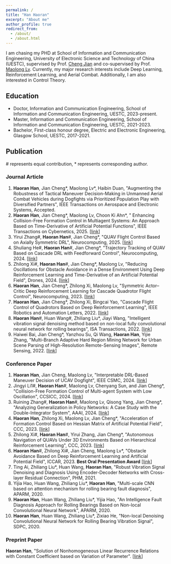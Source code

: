 ```yaml
---
permalink: /
title: "Han Haoran"
excerpt: "About me"
author_profile: true
redirect_from: 
  - /about/
  - /about.html
---
```


I am chasing my PHD at School of Information and Communication Engineering, University of Electronic Science and Technology of China (UESTC), supervised by Prof. [Cheng Jian](https://faculty.uestc.edu.cn/cvmi/zh_CN/index.htm) and co-supervised by Prof. [Maolong Lv](https://scholar.google.com/citations?user=gj7A4lIAAAAJ&hl=zh-CN&oi=sra). Currently, my major research interests include Deep Learning, Reinforcement Learning, and Aerial Combat. Additionally, I am also interested in Control Theory.

## Education
- Doctor, Information and Communication Engineering, School of Information and Communication Engineering, UESTC, 2023-present.
- Master, Information and Communication Engineering, School of Information and Communication Engineering, UESTC, 2021-2023.
- Bachelor, First-class honour degree, Electric and Electronic Engineering, Glasgow School, UESTC, 2017-2021.

## Publication
\# represents equal contribution, * represents corresponding author.
### Journal Article
1. **Haoran Han**, Jian Cheng\*, Maolong Lv\*, Haibin Duan, "Augmenting the Robustness of Tactical Maneuver Decision-Making in Unmanned Aerial Combat Vehicles during Dogfights via Prioritized Population Play with Diversified Partners",  IEEE Transactions on Aerospace and Electronic Systems, Accepted.
2. **Haoran Han**, Jian Cheng\*, Maolong Lv, Choon Ki Ahn\*, " Enhancing Collision-Free Formation Control in Multiagent Systems: An Approach Based on Time-Derivative of Artificial Potential Functions", IEEE Transactions on Cybernetics, 2025. [[link](https://ieeexplore.ieee.org/document/10993499)]
3. Yirui Zhang#, **Haoran Han**#, Jian Cheng*, "QUAV Flight Control Based on Axially Symmetric DRL", Neurocomputing, 2025. [[link](https://www.sciencedirect.com/science/article/pii/S0925231225003753)]
4. Shuliang He#, **Haoran Han**#, Jian Cheng*, "Trajectory Tracking of QUAV Based on Cascade DRL with Feedforward Control", Neurocomputing, 2024. [[link](https://www.sciencedirect.com/science/article/pii/S0925231224018289)]
5. Zhilong Xi#, **Haoran Han**#, Jian Cheng*, Maolong Lv, "Reducing Oscillations for Obstacle Avoidance in a Dense Environment Using Deep Reinforcement Learning and Time-Derivative of an Artificial Potential Field", Drones, 2024. [[link](https://www.mdpi.com/2504-446X/8/3/85)]
6. **Haoran Han**, Jian Cheng*, Zhilong Xi, Maolong Lv, "Symmetric Actor–Critic Deep Reinforcement Learning for Cascade Quadrotor Flight Control", Neurocomputing, 2023. [[link](https://www.sciencedirect.com/science/article/pii/S0925231223009128)]
7. **Haoran Han**, Jian Cheng*, Zhilong Xi, Bingcai Yao, "Cascade Flight Control of Quadrotors Based on
Deep Reinforcement Learning", IEEE Robotics and Automation Letters, 2022. [[link](https://ieeexplore.ieee.org/document/9850366)]
8. **Haoran Han**#, Huan Wang#, Zhiliang Liu*, Jiayi Wang, "Intelligent vibration signal denoising method based on non-local fully convolutional neural network for rolling bearings", ISA Transactions, 2022. [[link](https://doi.org/10.1016/j.isatra.2021.04.022)]
9. Haiwei Bai, Jian Cheng*, Yanzhou Su, Qi Wang, **Haoran Han**, Yijie Zhang, "Multi-Branch Adaptive Hard Region Mining Network for Urban Scene Parsing of High-Resolution Remote-Sensing Images", Remote Sensing, 2022. [[link](https://www.mdpi.com/2072-4292/14/21/5527/htm)]

### Conference Paper
1. **Haoran Han**, Jian Cheng, Maolong Lv, "Interpretable DRL-Based Maneuver Decision of UCAV Dogfight", IEEE CSMC, 2024. [[link](https://ieeexplore.ieee.org/document/10831270)]
2. Jingyi Li1#, **Haoran Han**#, Maolong Lv, Chenyang Sun, and Jian Cheng*, "Collision-Free Formation Control
 of Multi-agent System with Low Oscillation", CCSICC, 2024. [[link](https://link.springer.com/chapter/10.1007/978-981-97-3328-6_14)]
3. Ruining Zhang#, **Haoran Han**#, Maolong Lv, Qisong Yang, Jian Cheng*, "Analyzing Generalization in Policy Networks: A Case Study with the Double-Integrator System", AAAI, 2024. [[link](https://ojs.aaai.org/index.php/AAAI/article/view/29623)]
4. **Haoran Han**, Zhilong Xi, Maolong Lv, Jian Cheng*, "Acceleration of Formation Control Based on Hessian Matrix of Artificial Potential Field", CCC, 2023. [[link](https://ieeexplore.ieee.org/abstract/document/10240751)]
5. Zhilong Xi#, **Haoran Han**#, Yirui Zhang, Jian Cheng*, "Autonomous Navigation of QUAVs Under 3D Environments Based on Hierarchical Reinforcement Learning", CCC, 2023. [[link](https://ieeexplore.ieee.org/document/10239903)]
6. **Haoran Han**#, Zhilong Xi#, Jian Cheng, Maolong Lv*, "Obstacle Avoidance Based on Deep Reinforcement Learning and Artificial Potential Field", ICCAR, 2023. **Best Oral Presentation Award** [[link](https://ieeexplore.ieee.org/document/10151771)]
7. Ting Ai, Zhiliang Liu*, Huan Wang, **Haoran Han**, "Robust Vibration Signal Denoising and Diagnosis Using Encoder-Decoder Networks with Cross-layer Residual Connection", PHM, 2021.
8. Yijia Hao, Huan Wang, Zhiliang Liu*, **Haoran Han**, "Multi-scale CNN based on attention mechanism for rolling bearing fault diagnosis", APARM, 2020.
9. **Haoran Han**, Huan Wang, Zhiliang Liu*, Yijia Hao, "An Intelligence Fault Diagnosis Approach for Rolling Bearings Based on Non-local Convolutional Neural Network", APARM, 2020.
10. **Haoran Han**, Huan Wang, Zhiliang Liu*, Zixiao He, "Non-local Denoising Convolutional Neural Network for Rolling Bearing Vibration Signal", SDPC, 2020.

### Preprint Paper
**Haoran Han**, "Solution of Nonhomogeneous Linear Recurrence Relations with Constant Coefficient based on Variation of Parameter". [[link](https://www.techrxiv.org/users/787272/articles/1283884-solution-of-nonhomogeneous-linear-recurrence-relations-with-constant-coefficient-based-on-variation-of-parameter)]
